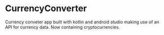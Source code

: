 # CurrencyConverter
 Currency conveter app built with kotlin and android studio making use of an API for currency data.
 Now containing cryptocurrencies.

